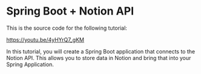 # Spring Boot + Notion API

This is the source code for the following tutorial: 

https://youtu.be/4yHYrQ7_gKM

In this tutorial, you will create a Spring Boot application that connects to the Notion API. This allows you to store 
data in Notion and bring that into your Spring Application.